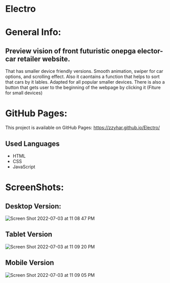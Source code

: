 # Electro

# General Info: 

## Preview vision of front futuristic onepga elector-car retailer website. 
That has smaller device friendly versions. Smooth animation, 
swiper for car options, and scrolling effect. Also it caontains 
a function that helps to sort that cars by it lables. Adapted 
for all popular smaller devices. There is also a button that gets user 
to the beginning of the webpage by clicking it (Fiture for small devices)

# GitHub Pages: 

This project is available on GitHub Pages: https://zzyhar.github.io/Electro/

## Used Languages 
  - HTML
  - CSS
  - JavaScript

# ScreenShots: 

## Desktop Version: 
![Screen Shot 2022-07-03 at 11 08 47 PM](https://user-images.githubusercontent.com/93952085/177075230-8a44d238-78d2-45a8-9a47-80b4187c109d.png)
## Tablet Version
![Screen Shot 2022-07-03 at 11 09 20 PM](https://user-images.githubusercontent.com/93952085/177075235-c5bcadb5-6cfe-4303-a777-9507cec01cc5.png)
## Mobile Version
![Screen Shot 2022-07-03 at 11 09 05 PM](https://user-images.githubusercontent.com/93952085/177075232-20a41574-f21a-4330-ba79-fcaf3e7937cf.png)







